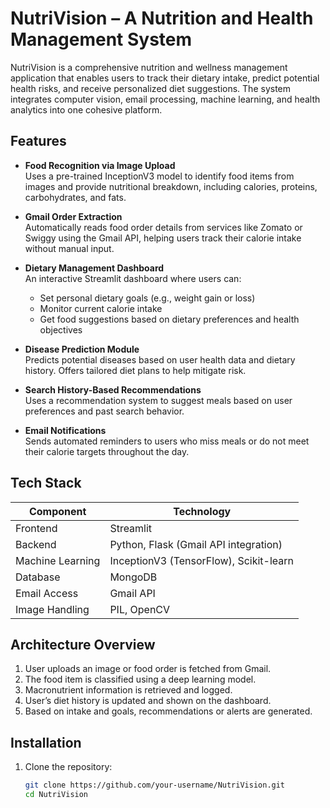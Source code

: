 # NutriVision – A Nutrition and Health Management System

NutriVision is a comprehensive nutrition and wellness management application that enables users to track their dietary intake, predict potential health risks, and receive personalized diet suggestions. The system integrates computer vision, email processing, machine learning, and health analytics into one cohesive platform.

## Features

- **Food Recognition via Image Upload**  
  Uses a pre-trained InceptionV3 model to identify food items from images and provide nutritional breakdown, including calories, proteins, carbohydrates, and fats.

- **Gmail Order Extraction**  
  Automatically reads food order details from services like Zomato or Swiggy using the Gmail API, helping users track their calorie intake without manual input.

- **Dietary Management Dashboard**  
  An interactive Streamlit dashboard where users can:
  - Set personal dietary goals (e.g., weight gain or loss)
  - Monitor current calorie intake
  - Get food suggestions based on dietary preferences and health objectives

- **Disease Prediction Module**  
  Predicts potential diseases based on user health data and dietary history. Offers tailored diet plans to help mitigate risk.

- **Search History-Based Recommendations**  
  Uses a recommendation system to suggest meals based on user preferences and past search behavior.

- **Email Notifications**  
  Sends automated reminders to users who miss meals or do not meet their calorie targets throughout the day.

## Tech Stack

| Component        | Technology                           |
|------------------|---------------------------------------|
| Frontend         | Streamlit                             |
| Backend          | Python, Flask (Gmail API integration) |
| Machine Learning | InceptionV3 (TensorFlow), Scikit-learn|
| Database         | MongoDB                               |
| Email Access     | Gmail API                             |
| Image Handling   | PIL, OpenCV                           |

## Architecture Overview

1. User uploads an image or food order is fetched from Gmail.
2. The food item is classified using a deep learning model.
3. Macronutrient information is retrieved and logged.
4. User’s diet history is updated and shown on the dashboard.
5. Based on intake and goals, recommendations or alerts are generated.

## Installation

1. Clone the repository:
   ```bash
   git clone https://github.com/your-username/NutriVision.git
   cd NutriVision
